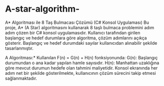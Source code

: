 # A-star-algorithm-
A* Algoritması ile 8 Taş Bulmacası Çözümü (C# Konsol Uygulaması)
Bu proje, A* (A Star) algoritmasını kullanarak 8 taşlı bulmaca problemini adım adım çözen bir C# konsol uygulamasıdır. Kullanıcı tarafından girilen başlangıç ve hedef durumlara göre algoritma, çözüm adımlarını açıkça gösterir.
Başlangıç ve hedef durumdaki sayılar kullanıcıdan alınabilir şekilde tasarlanmıştır.

A Algoritması:*
Kullanılan F(n) = G(n) + H(n) fonksiyonunda:
G(n): Başlangıç durumundan o ana kadar yapılan hamle sayısıdır.
H(n): Manhattan uzaklığına göre mevcut durumun hedefe olan tahmini maliyetidir.
Konsol ekranında her adım net bir şekilde gösterilmekte, kullanıcının çözüm sürecini takip etmesi sağlanmaktadır.

